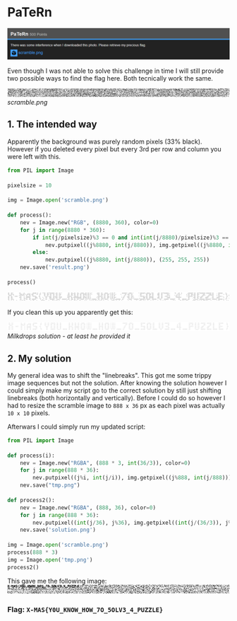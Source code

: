 # PaTeRn

![](PaTeRn.png)

Even though I was not able to solve this challenge in time I will still provide two possible ways to find the flag here.
Both tecnically work the same.

![](scramble.png)
*scramble.png*

## 1. The intended way

Apparently the background was purely random pixels (33% black).
However if you deleted every pixel but every 3rd per row and column you were left with this.

```python
from PIL import Image

pixelsize = 10

img = Image.open('scramble.png')

def process():
    nev = Image.new("RGB", (8880, 360), color=0)
    for j in range(8880 * 360):
        if int(j/pixelsize)%3 == 0 and int(int(j/8880)/pixelsize)%3 == 0:
            nev.putpixel((j%8880, int(j/8880)), img.getpixel((j%8880, int(j/8880))))
        else:
            nev.putpixel((j%8880, int(j/8880)), (255, 255, 255))
    nev.save('result.png')
            
process()
```
![](result.png)

If you clean this up you apparently get this:

![](flag.png)
*Milkdrops solution - at least he provided it*

## 2. My solution

My general idea was to shift the "linebreaks". This got me some trippy image sequences but not the solution.
After knowing the solution however I could simply make my script go to the correct solution by still just shifting linebreaks (both horizontally and vertically).
Before I could do so however I had to resize the scramble image to `888 x 36` px as each pixel was actually `10 x 10` pixels.

Afterwars I could simply run my updated script:
```python
from PIL import Image

def process(i):
    nev = Image.new("RGBA", (888 * 3, int(36/3)), color=0)
    for j in range(888 * 36):
        nev.putpixel((j%i, int(j/i)), img.getpixel((j%888, int(j/888))))
    nev.save("tmp.png")
    
def process2():
    nev = Image.new("RGBA", (888, 36), color=0)
    for j in range(888 * 36):
        nev.putpixel((int(j/36), j%36), img.getpixel((int(j/(36/3)), j%(36/3))))
    nev.save('solution.png')

img = Image.open('scramble.png')
process(888 * 3)
img = Image.open('tmp.png')
process2()
```

This gave me the following image:
![](solution.png)

### Flag: `X-MAS{Y0U_KNOW_HOW_7O_5OLV3_4_PUZZLE}`